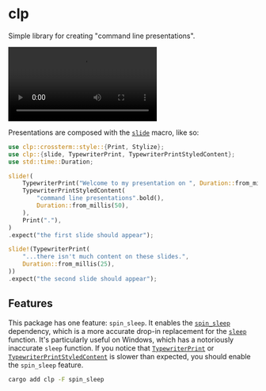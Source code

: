 # clp

Simple library for creating "command line presentations".

![`clp_presentation` example video](https://user-images.githubusercontent.com/35977727/232160088-d7951189-af00-4eab-a912-be090da3e243.mp4)

Presentations are composed with the [`slide`](https://docs.rs/clp/latest/clp/macro.slide.html) macro, like so:

```rust
use clp::crossterm::style::{Print, Stylize};
use clp::{slide, TypewriterPrint, TypewriterPrintStyledContent};
use std::time::Duration;

slide!(
    TypewriterPrint("Welcome to my presentation on ", Duration::from_millis(25)),
    TypewriterPrintStyledContent(
        "command line presentations".bold(),
        Duration::from_millis(50),
    ),
    Print("."),
)
.expect("the first slide should appear");

slide!(TypewriterPrint(
    "...there isn't much content on these slides.",
    Duration::from_millis(25),
))
.expect("the second slide should appear");
```

## Features

This package has one feature: `spin_sleep`. It enables the [`spin_sleep`](https://docs.rs/spin_sleep/) dependency,
which is a more accurate drop-in replacement for the [`sleep`](https://doc.rust-lang.org/1.68.2/std/thread/fn.sleep.html) function.
It's particularly useful on Windows, which has a notoriously inaccurate `sleep` function.
If you notice that [`TypewriterPrint`](https://docs.rs/clp/latest/clp/struct.TypewriterPrint.html)
or [`TypewriterPrintStyledContent`](https://docs.rs/clp/latest/clp/struct.TypewriterPrintStyledContent.html)
is slower than expected,
you should enable the `spin_sleep` feature.

```bash
cargo add clp -F spin_sleep
```
